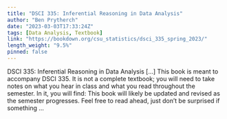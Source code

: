```yaml
---
title: "DSCI 335: Inferential Reasoning in Data Analysis"
author: "Ben Prytherch"
date: "2023-03-03T17:33:24Z"
tags: [Data Analysis, Textbook]
link: "https://bookdown.org/csu_statistics/dsci_335_spring_2023/"
length_weight: "9.5%"
pinned: false
---
```


DSCI 335: Inferential Reasoning in Data Analysis [...] This book is meant to accompany DSCI 335. It is not a complete textbook; you will need to take notes on what you hear in class and what you read throughout the semester. In it, you will find: This book will likely be updated and revised as the semester progresses. Feel free to read ahead, just don’t be surprised if something ...
